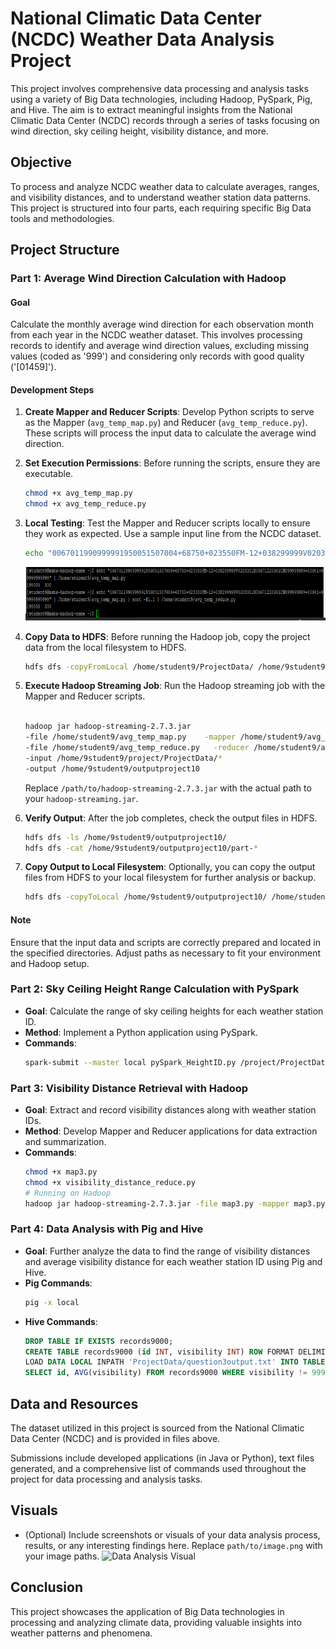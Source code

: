 # National Climatic Data Center (NCDC) Weather Data Analysis Project

This project involves comprehensive data processing and analysis tasks using a variety of Big Data technologies, including Hadoop, PySpark, Pig, and Hive. The aim is to extract meaningful insights from the National Climatic Data Center (NCDC) records through a series of tasks focusing on wind direction, sky ceiling height, visibility distance, and more.

## Objective

To process and analyze NCDC weather data to calculate averages, ranges, and visibility distances, and to understand weather station data patterns. This project is structured into four parts, each requiring specific Big Data tools and methodologies.

## Project Structure

### Part 1: Average Wind Direction Calculation with Hadoop

#### Goal
Calculate the monthly average wind direction for each observation month from each year in the NCDC weather dataset. This involves processing records to identify and average wind direction values, excluding missing values (coded as '999') and considering only records with good quality ('[01459]').

#### Development Steps
1. **Create Mapper and Reducer Scripts**: Develop Python scripts to serve as the Mapper (`avg_temp_map.py`) and Reducer (`avg_temp_reduce.py`). These scripts will process the input data to calculate the average wind direction.

2. **Set Execution Permissions**: Before running the scripts, ensure they are executable.
    ```bash
    chmod +x avg_temp_map.py
    chmod +x avg_temp_reduce.py
    ```

3. **Local Testing**: Test the Mapper and Reducer scripts locally to ensure they work as expected. Use a sample input line from the NCDC dataset.
    ```bash
    echo "0067011990999991950051507004+68750+023550FM-12+038299999V0203301N00671220001CN9999999N9+00001+99999999999" | ./avg_temp_map.py | sort -k1,1 | ./avg_temp_reduce.py
    ```
   
   ![Part 1/Images/Picture.png](https://github.com/prachitiJadhav/National-Climatic-Data-Center-NCDC-Weather-Data-Analysis/blob/main/Part%201/Images/Picture.png)

5. **Copy Data to HDFS**: Before running the Hadoop job, copy the project data from the local filesystem to HDFS.
    ```bash
    hdfs dfs -copyFromLocal /home/student9/ProjectData/ /home/9student9/project/

    ```

6. **Execute Hadoop Streaming Job**: Run the Hadoop streaming job with the Mapper and Reducer scripts.
    ```bash
    
    hadoop jar hadoop-streaming-2.7.3.jar
    -file /home/student9/avg_temp_map.py    -mapper /home/student9/avg_temp_map.py
    -file /home/student9/avg_temp_reduce.py   -reducer /home/student9/avg_temp_reduce.py
    -input /home/9student9/project/ProjectData/*
    -output /home/9student9/outputproject10

    ```

    Replace `/path/to/hadoop-streaming-2.7.3.jar` with the actual path to your `hadoop-streaming.jar`.

7. **Verify Output**: After the job completes, check the output files in HDFS.
    ```bash
    hdfs dfs -ls /home/9student9/outputproject10/
    hdfs dfs -cat /home/9student9/outputproject10/part-*
    ```

8. **Copy Output to Local Filesystem**: Optionally, you can copy the output files from HDFS to your local filesystem for further analysis or backup.
    ```bash
    hdfs dfs -copyToLocal /home/9student9/outputproject10/ /home/student9/ProjectData/
    ```

#### Note
Ensure that the input data and scripts are correctly prepared and located in the specified directories. Adjust paths as necessary to fit your environment and Hadoop setup.


### Part 2: Sky Ceiling Height Range Calculation with PySpark

- **Goal**: Calculate the range of sky ceiling heights for each weather station ID.
- **Method**: Implement a Python application using PySpark.
- **Commands**:
    ```bash
    spark-submit --master local pySpark_HeightID.py /project/ProjectData/* /project/outputquestion0007/
    ```

### Part 3: Visibility Distance Retrieval with Hadoop

- **Goal**: Extract and record visibility distances along with weather station IDs.
- **Method**: Develop Mapper and Reducer applications for data extraction and summarization.
- **Commands**:
    ```bash
    chmod +x map3.py
    chmod +x visibility_distance_reduce.py
    # Running on Hadoop
    hadoop jar hadoop-streaming-2.7.3.jar -file map3.py -mapper map3.py -file visibility_distance_reduce.py -reducer visibility_distance_reduce.py -input /project/ProjectData/* -output /outputproject03
    ```

### Part 4: Data Analysis with Pig and Hive

- **Goal**: Further analyze the data to find the range of visibility distances and average visibility distance for each weather station ID using Pig and Hive.
- **Pig Commands**:
    ```bash
    pig -x local
    ```
- **Hive Commands**:
    ```sql
    DROP TABLE IF EXISTS records9000;
    CREATE TABLE records9000 (id INT, visibility INT) ROW FORMAT DELIMITED FIELDS TERMINATED BY '\t';
    LOAD DATA LOCAL INPATH 'ProjectData/question3output.txt' INTO TABLE records9000;
    SELECT id, AVG(visibility) FROM records9000 WHERE visibility != 99999 GROUP BY id;
    ```

## Data and Resources

The dataset utilized in this project is sourced from the National Climatic Data Center (NCDC) and is provided in files above.

Submissions include developed applications (in Java or Python), text files generated, and a comprehensive list of commands used throughout the project for data processing and analysis tasks.

## Visuals

- (Optional) Include screenshots or visuals of your data analysis process, results, or any interesting findings here. Replace `path/to/image.png` with your image paths.
    ![Data Analysis Visual](path/to/image.png)

## Conclusion

This project showcases the application of Big Data technologies in processing and analyzing climate data, providing valuable insights into weather patterns and phenomena.

